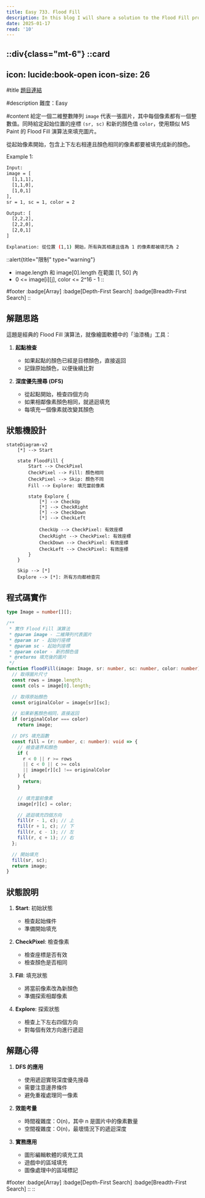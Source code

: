 ```yaml
---
title: Easy 733. Flood Fill
description: In this blog I will share a solution to the Flood Fill problem.
date: 2025-01-17
read: '10'
---
```


::div{class="mt-6"}
  ::card
  ---
  icon: lucide:book-open
  icon-size: 26
  ---

  #title
  [題目連結](https://leetcode.com/problems/flood-fill/)

  #description
  難度：Easy

  #content
  給定一個二維整數陣列 `image` 代表一張圖片，其中每個像素都有一個整數值。同時給定起始位置的座標 `(sr, sc)` 和新的顏色值 `color`，使用類似 MS Paint 的 Flood Fill 演算法來填充圖片。

  從起始像素開始，包含上下左右相連且顏色相同的像素都要被填充成新的顏色。

  Example 1:

  ```bash
  Input:
  image = [
    [1,1,1],
    [1,1,0],
    [1,0,1]
  ],
  sr = 1, sc = 1, color = 2

  Output: [
    [2,2,2],
    [2,2,0],
    [2,0,1]
  ]

  Explanation: 從位置 (1,1) 開始，所有與其相連且值為 1 的像素都被填充為 2
  ```

  ::alert{title="限制" type="warning"}
  - image.length 和 image[0].length 在範圍 [1, 50] 內
  - 0 <= image[i][j], color <= 2^16 - 1
  ::

  #footer
  :badge[Array]
  :badge[Depth-First Search]
  :badge[Breadth-First Search]
  ::

  ## 解題思路

  這題是經典的 Flood Fill 演算法，就像繪圖軟體中的「油漆桶」工具：

  1. **起點檢查**
     - 如果起點的顏色已經是目標顏色，直接返回
     - 記錄原始顏色，以便後續比對

  2. **深度優先搜尋 (DFS)**
     - 從起點開始，檢查四個方向
     - 如果相鄰像素顏色相同，就遞迴填充
     - 每填充一個像素就改變其顏色

  ## 狀態機設計

  ```mermaid
  stateDiagram-v2
      [*] --> Start

      state FloodFill {
          Start --> CheckPixel
          CheckPixel --> Fill: 顏色相同
          CheckPixel --> Skip: 顏色不同
          Fill --> Explore: 填充當前像素

          state Explore {
              [*] --> CheckUp
              [*] --> CheckRight
              [*] --> CheckDown
              [*] --> CheckLeft

              CheckUp --> CheckPixel: 有效座標
              CheckRight --> CheckPixel: 有效座標
              CheckDown --> CheckPixel: 有效座標
              CheckLeft --> CheckPixel: 有效座標
          }
      }

      Skip --> [*]
      Explore --> [*]: 所有方向都檢查完
  ```

  ## 程式碼實作

  ```typescript
  type Image = number[][];

  /**
   * 實作 Flood Fill 演算法
   * @param image - 二維陣列代表圖片
   * @param sr - 起始行座標
   * @param sc - 起始列座標
   * @param color - 新的顏色值
   * @returns 填充後的圖片
   */
  function floodFill(image: Image, sr: number, sc: number, color: number): Image {
    // 取得圖片尺寸
    const rows = image.length;
    const cols = image[0].length;

    // 取得原始顏色
    const originalColor = image[sr][sc];

    // 如果新舊顏色相同，直接返回
    if (originalColor === color)
      return image;

    // DFS 填充函數
    const fill = (r: number, c: number): void => {
      // 檢查邊界和顏色
      if (
        r < 0 || r >= rows
        || c < 0 || c >= cols
        || image[r][c] !== originalColor
      ) {
        return;
      }

      // 填充當前像素
      image[r][c] = color;

      // 遞迴填充四個方向
      fill(r - 1, c); // 上
      fill(r + 1, c); // 下
      fill(r, c - 1); // 左
      fill(r, c + 1); // 右
    };

    // 開始填充
    fill(sr, sc);
    return image;
  }
  ```

  ## 狀態說明

  1. **Start**: 初始狀態
     - 檢查起始條件
     - 準備開始填充

  2. **CheckPixel**: 檢查像素
     - 檢查座標是否有效
     - 檢查顏色是否相同

  3. **Fill**: 填充狀態
     - 將當前像素改為新顏色
     - 準備探索相鄰像素

  4. **Explore**: 探索狀態
     - 檢查上下左右四個方向
     - 對每個有效方向進行遞迴

  ## 解題心得

  1. **DFS 的應用**
     - 使用遞迴實現深度優先搜尋
     - 需要注意邊界條件
     - 避免重複處理同一像素

  2. **效能考量**
     - 時間複雜度：O(n)，其中 n 是圖片中的像素數量
     - 空間複雜度：O(n)，最壞情況下的遞迴深度

  3. **實務應用**
     - 圖形編輯軟體的填充工具
     - 遊戲中的區域填充
     - 圖像處理中的區域標記

#footer
:badge[Array]
:badge[Depth-First Search]
:badge[Breadth-First Search]
::
::

